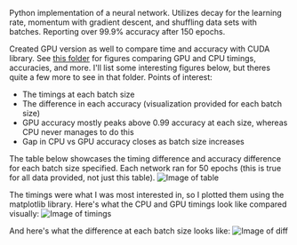 Python implementation of a neural network. Utilizes decay for the learning rate, momentum with gradient descent, and shuffling data sets with batches. Reporting over 99.9% accuracy after 150 epochs.

Created GPU version as well to compare time and accuracy with CUDA library. See [this folder](../python/data/figures) for figures comparing GPU and CPU timings, accuracies, and more. I'll list some interesting figures below, but theres quite a few more to see in that folder. Points of interest:
* The timings at each batch size
* The difference in each accuracy (visualization provided for each batch size)
* GPU accuracy mostly peaks above 0.99 accuracy at each size, whereas CPU never manages to do this
* Gap in CPU vs GPU accuracy closes as batch size increases

The table below showcases the timing difference and accuracy difference for each batch size specified. Each network ran for 50 epochs (this is true for all data provided, not just this table).
![Image of table](https://github.com/mrmattkennedy/neural-network-library/blob/master/python/data/figures/table.png)

The timings were what I was most interested in, so I plotted them using the matplotlib library.
Here's what the CPU and GPU timings look like compared visually:
![Image of timings](https://github.com/mrmattkennedy/neural-network-library/blob/master/python/data/figures/times.png)

And here's what the difference at each batch size looks like:
![Image of diff](https://github.com/mrmattkennedy/neural-network-library/blob/master/python/data/figures/times_diff.png)
